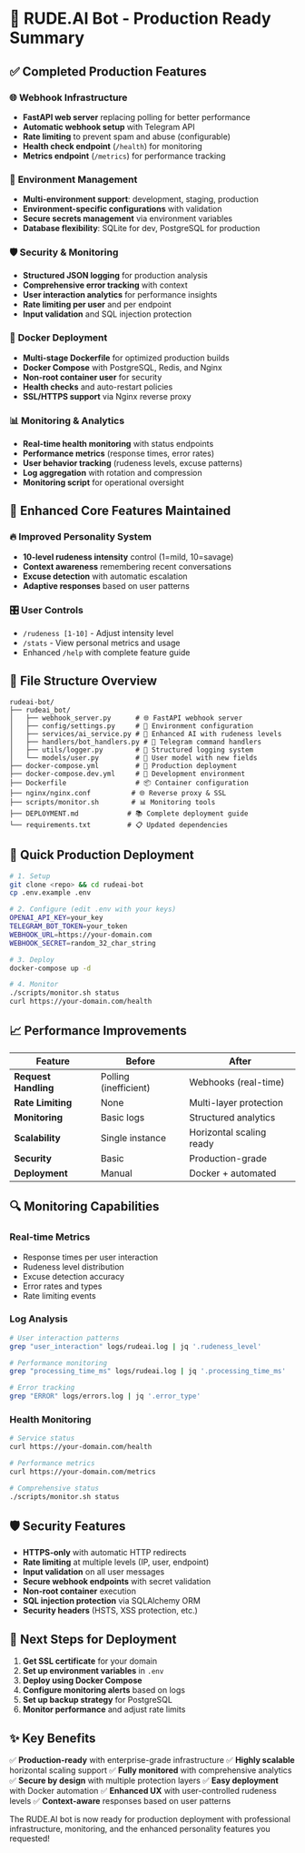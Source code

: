 # 🚀 RUDE.AI Bot - Production Ready Summary

## ✅ Completed Production Features

### 🌐 **Webhook Infrastructure**
- **FastAPI web server** replacing polling for better performance
- **Automatic webhook setup** with Telegram API
- **Rate limiting** to prevent spam and abuse (configurable)
- **Health check endpoint** (`/health`) for monitoring
- **Metrics endpoint** (`/metrics`) for performance tracking

### 🔧 **Environment Management**
- **Multi-environment support**: development, staging, production
- **Environment-specific configurations** with validation
- **Secure secrets management** via environment variables
- **Database flexibility**: SQLite for dev, PostgreSQL for production

### 🛡️ **Security & Monitoring**
- **Structured JSON logging** for production analysis
- **Comprehensive error tracking** with context
- **User interaction analytics** for performance insights
- **Rate limiting per user** and per endpoint
- **Input validation** and SQL injection protection

### 🐳 **Docker Deployment**
- **Multi-stage Dockerfile** for optimized production builds
- **Docker Compose** with PostgreSQL, Redis, and Nginx
- **Non-root container user** for security
- **Health checks** and auto-restart policies
- **SSL/HTTPS support** via Nginx reverse proxy

### 📊 **Monitoring & Analytics**
- **Real-time health monitoring** with status endpoints
- **Performance metrics** (response times, error rates)
- **User behavior tracking** (rudeness levels, excuse patterns)
- **Log aggregation** with rotation and compression
- **Monitoring script** for operational oversight

## 🎯 **Enhanced Core Features Maintained**

### 🔥 **Improved Personality System**
- **10-level rudeness intensity** control (1=mild, 10=savage)
- **Context awareness** remembering recent conversations
- **Excuse detection** with automatic escalation
- **Adaptive responses** based on user patterns

### 🎛️ **User Controls**
- `/rudeness [1-10]` - Adjust intensity level
- `/stats` - View personal metrics and usage
- Enhanced `/help` with complete feature guide

## 📁 **File Structure Overview**

```
rudeai-bot/
├── rudeai_bot/
│   ├── webhook_server.py      # 🌐 FastAPI webhook server
│   ├── config/settings.py     # 🔧 Environment configuration
│   ├── services/ai_service.py # 🤖 Enhanced AI with rudeness levels
│   ├── handlers/bot_handlers.py # 📱 Telegram command handlers
│   ├── utils/logger.py        # 📝 Structured logging system
│   └── models/user.py         # 💾 User model with new fields
├── docker-compose.yml         # 🐳 Production deployment
├── docker-compose.dev.yml     # 🔨 Development environment
├── Dockerfile                 # 📦 Container configuration
├── nginx/nginx.conf          # 🌐 Reverse proxy & SSL
├── scripts/monitor.sh        # 📊 Monitoring tools
├── DEPLOYMENT.md            # 📚 Complete deployment guide
└── requirements.txt         # 📋 Updated dependencies
```

## 🚀 **Quick Production Deployment**

```bash
# 1. Setup
git clone <repo> && cd rudeai-bot
cp .env.example .env

# 2. Configure (edit .env with your keys)
OPENAI_API_KEY=your_key
TELEGRAM_BOT_TOKEN=your_token
WEBHOOK_URL=https://your-domain.com
WEBHOOK_SECRET=random_32_char_string

# 3. Deploy
docker-compose up -d

# 4. Monitor
./scripts/monitor.sh status
curl https://your-domain.com/health
```

## 📈 **Performance Improvements**

| Feature | Before | After |
|---------|---------|-------|
| **Request Handling** | Polling (inefficient) | Webhooks (real-time) |
| **Rate Limiting** | None | Multi-layer protection |
| **Monitoring** | Basic logs | Structured analytics |
| **Scalability** | Single instance | Horizontal scaling ready |
| **Security** | Basic | Production-grade |
| **Deployment** | Manual | Docker + automated |

## 🔍 **Monitoring Capabilities**

### **Real-time Metrics**
- Response times per user interaction
- Rudeness level distribution
- Excuse detection accuracy
- Error rates and types
- Rate limiting events

### **Log Analysis**
```bash
# User interaction patterns
grep "user_interaction" logs/rudeai.log | jq '.rudeness_level'

# Performance monitoring
grep "processing_time_ms" logs/rudeai.log | jq '.processing_time_ms'

# Error tracking
grep "ERROR" logs/errors.log | jq '.error_type'
```

### **Health Monitoring**
```bash
# Service status
curl https://your-domain.com/health

# Performance metrics
curl https://your-domain.com/metrics

# Comprehensive status
./scripts/monitor.sh status
```

## 🛡️ **Security Features**

- **HTTPS-only** with automatic HTTP redirects
- **Rate limiting** at multiple levels (IP, user, endpoint)
- **Input validation** on all user messages
- **Secure webhook endpoints** with secret validation
- **Non-root container** execution
- **SQL injection protection** via SQLAlchemy ORM
- **Security headers** (HSTS, XSS protection, etc.)

## 🎯 **Next Steps for Deployment**

1. **Get SSL certificate** for your domain
2. **Set up environment variables** in `.env`
3. **Deploy using Docker Compose**
4. **Configure monitoring alerts** based on logs
5. **Set up backup strategy** for PostgreSQL
6. **Monitor performance** and adjust rate limits

## ✨ **Key Benefits**

✅ **Production-ready** with enterprise-grade infrastructure
✅ **Highly scalable** horizontal scaling support
✅ **Fully monitored** with comprehensive analytics
✅ **Secure by design** with multiple protection layers
✅ **Easy deployment** with Docker automation
✅ **Enhanced UX** with user-controlled rudeness levels
✅ **Context-aware** responses based on user patterns

The RUDE.AI bot is now ready for production deployment with professional infrastructure, monitoring, and the enhanced personality features you requested!
